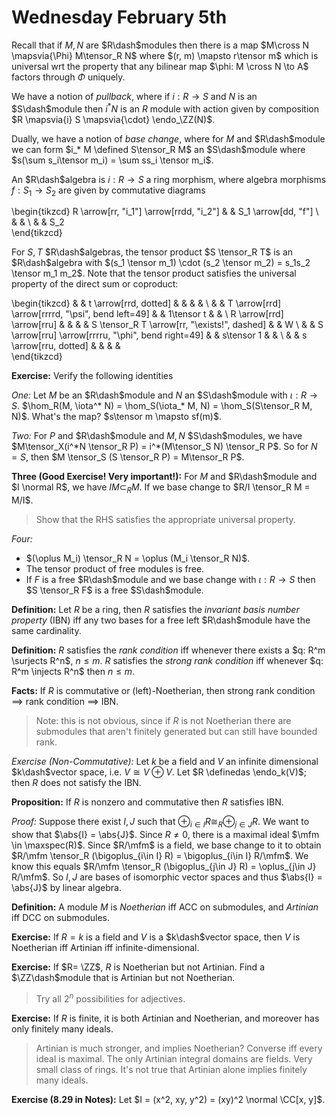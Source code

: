 # Wednesday February 5th

Recall that if $M, N$ are $R\dash$modules then there is a map $M\cross N \mapsvia{\Phi} M\tensor_R N$ where $(r, m) \mapsto r\tensor m$ which is universal wrt the property that any bilinear map $\phi: M \cross N \to A$ factors through $\Phi$ uniquely.

We have a notion of *pullback*, where if $i:R \to S$ and $N$ is an $S\dash$module then $i^*N$ is an $R$ module with action given by composition $R \mapsvia{i} S \mapsvia{\cdot} \endo_\ZZ(N)$.

Dually, we have a notion of *base change*, where for $M$ and $R\dash$module we can form $i_* M \defined S\tensor_R M$ an $S\dash$module where $s(\sum s_i\tensor m_i) = \sum ss_i \tensor m_i$.

An $R\dash$algebra is $i:R\to S$ a ring morphism, where algebra morphisms $f: S_1 \to S_2$ are given by commutative diagrams

\begin{tikzcd}
R \arrow[rr, "i_1"] \arrow[rrdd, "i_2"] &  & S_1 \arrow[dd, "f"] \\
                                        &  &                     \\
                                        &  & S_2                
\end{tikzcd}

For $S, T$ $R\dash$algebras, the tensor product $S \tensor_R T$ is an $R\dash$algebra with $(s_1 \tensor m_1) \cdot (s_2 \tensor m_2) = s_1s_2 \tensor m_1 m_2$.
Note that the tensor product satisfies the universal property of the direct sum or coproduct:

\begin{tikzcd}
                          &  & t \arrow[rrd, dotted]                              &  &                                              &  &   \\
                          &  & T \arrow[rrd] \arrow[rrrrd, "\psi", bend left=49]  &  & 1\tensor t                                   &  &   \\
R \arrow[rrd] \arrow[rru] &  &                                                    &  & S \tensor_R T \arrow[rr, "\exists!", dashed] &  & W \\
                          &  & S \arrow[rru] \arrow[rrrru, "\phi", bend right=49] &  & s\tensor 1                                   &  &   \\
                          &  & s \arrow[rru, dotted]                              &  &                                              &  &  
\end{tikzcd}


**Exercise:**
Verify the following identities

*One:*
Let $M$ be an $R\dash$module and $N$ an $S\dash$module with $\iota: R\to S$.
$\hom_R(M, \iota^* N) = \hom_S(\iota_* M, N) = \hom_S(S\tensor_R M, N)$.
What's the map? $s\tensor m \mapsto sf(m)$.

*Two:*
For $P$ and $R\dash$module and $M, N$ $S\dash$modules, we have $M\tensor_X(i^*N \tensor_R P) = i^*(M\tensor_S N) \tensor_R P$.
So for $N = S$, then $M \tensor_S (S \tensor_R P) = M\tensor_R P$.

**Three (Good Exercise! Very important!):**
For $M$ and $R\dash$module and $I \normal R$, we have $IM \subset_R M$.
If we base change to $R/I \tensor_R M = M/I$.

> Show that the RHS satisfies the appropriate universal property.

*Four:*

- $(\oplus M_i) \tensor_R N = \oplus (M_i \tensor_R N)$.
- The tensor product of free modules is free.
- If $F$ is a free $R\dash$module and we base change with $\iota: R\to S$ then $S \tensor_R F$ is a free $S\dash$module.


**Definition:**
Let $R$ be a ring, then $R$ satisfies the *invariant basis number property* (IBN) iff any two bases for a free left $R\dash$module have the same cardinality.

**Definition:**
$R$ satisfies the *rank condition* iff whenever there exists a $q: R^m \surjects R^n$, $n\leq m$.
$R$ satisfies the *strong rank condition* iff whenever $q: R^m \injects R^n$ then $n\leq m$.

**Facts:**
If $R$ is commutative or (left)-Noetherian, then strong rank condition $\implies$ rank condition $\implies$ IBN.

> Note: this is not obvious, since if $R$ is not Noetherian there are submodules that aren't finitely generated but can still have bounded rank.

*Exercise (Non-Commutative):*
Let $k$ be a field and $V$ an infinite dimensional $k\dash$vector space, i.e. $V \cong V \oplus V$.
Let $R \definedas \endo_k(V)$; then $R$ does not satisfy the IBN.

**Proposition:**
If $R$ is nonzero and commutative then $R$ satisfies IBN.

*Proof:*
Suppose there exist $I, J$ such that  $\oplus_{i\in I} R \cong_R \oplus_{j\in J} R$.
We want to show that $\abs{I} = \abs{J}$.
Since $R\neq 0$, there is a maximal ideal $\mfm \in \maxspec(R)$.
Since $R/\mfm$ is a field, we base change to it to obtain $R/\mfm \tensor_R (\bigoplus_{i\in I} R) = \bigoplus_{i\in I} R/\mfm$.
We know this equals $R/\mfm \tensor_R (\bigoplus_{j\in J} R) = \oplus_{j\in J} R/\mfm$.
So $I, J$ are bases of isomorphic vector spaces and thus $\abs{I} = \abs{J}$ by linear algebra.

**Definition:**
A module $M$ is *Noetherian* iff ACC on submodules, and *Artinian* iff DCC on submodules.

**Exercise:**
If $R = k$ is a field and $V$ is a $k\dash$vector space, then $V$ is Noetherian iff Artinian iff infinite-dimensional.

**Exercise:**
If $R= \ZZ$, $R$ is Noetherian but not Artinian.
Find a $\ZZ\dash$module that is Artinian but not Noetherian.

> Try all $2^n$ possibilities for adjectives.

**Exercise:**
If $R$ is finite, it is both Artinian and Noetherian, and moreover has only finitely many ideals.

> Artinian is much stronger, and implies Noetherian? 
> Converse iff every ideal is maximal.
> The only Artinian integral domains are fields. Very small class of rings.
> It's not true that Artinian alone implies finitely many ideals.

**Exercise (8.29 in Notes):**
Let $I = (x^2, xy, y^2) = (xy)^2 \normal \CC[x, y]$.
